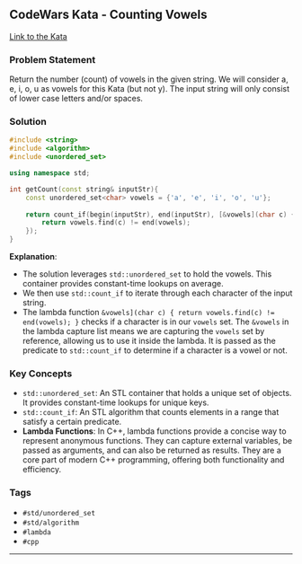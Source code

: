 ## CodeWars Kata - Counting Vowels

[Link to the Kata](https://www.codewars.com/kata/54ff3102c1bad923760001f3/train/cpp)

### Problem Statement
Return the number (count) of vowels in the given string. We will consider a, e, i, o, u as vowels for this Kata (but not y). The input string will only consist of lower case letters and/or spaces.

### Solution

```cpp
#include <string>
#include <algorithm>
#include <unordered_set>

using namespace std;

int getCount(const string& inputStr){
    const unordered_set<char> vowels = {'a', 'e', 'i', 'o', 'u'};
    
    return count_if(begin(inputStr), end(inputStr), [&vowels](char c) {
        return vowels.find(c) != end(vowels);
    });
}
```

**Explanation**:

- The solution leverages `std::unordered_set` to hold the vowels. This container provides constant-time lookups on average.
- We then use `std::count_if` to iterate through each character of the input string.
- The lambda function `&vowels](char c) { return vowels.find(c) != end(vowels); }` checks if a character is in our `vowels` set. The `&vowels` in the lambda capture list means we are capturing the `vowels` set by reference, allowing us to use it inside the lambda. It is passed as the predicate to `std::count_if` to determine if a character is a vowel or not.

### Key Concepts

- `std::unordered_set`: An STL container that holds a unique set of objects. It provides constant-time lookups for unique keys.
- `std::count_if`: An STL algorithm that counts elements in a range that satisfy a certain predicate.
- **Lambda Functions**: In C++, lambda functions provide a concise way to represent anonymous functions. They can capture external variables, be passed as arguments, and can also be returned as results. They are a core part of modern C++ programming, offering both functionality and efficiency.

### Tags

- `#std/unordered_set`
- `#std/algorithm`
- `#lambda`
- `#cpp`

---